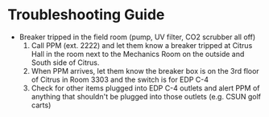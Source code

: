 # Troubleshooting Guide

* Breaker tripped in the field room (pump, UV filter, CO2 scrubber all off)
    1. Call PPM (ext. 2222) and let them know a breaker tripped at Citrus Hall in the room next to the Mechanics Room on the outside and South side of Citrus.
    1. When PPM arrives, let them know the breaker box is on the 3rd floor of Citrus in Room 3303 and the switch is for EDP C-4
    1. Check for other items plugged into EDP C-4 outlets and alert PPM of anything that shouldn't be plugged into those outlets (e.g. CSUN golf carts)